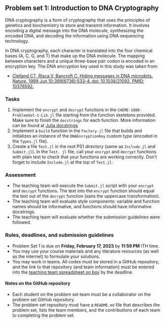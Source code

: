 ## Problem set 1: Introduction to DNA Cryptography 
DNA cryptography is a form of cryptography that uses the principles of genetics and biochemistry to store and transmit information. It involves encoding a digital message into the DNA molecule, synthesizing the encoded DNA, and decoding the information using DNA sequencing technology. 

In DNA cryptography, each character is translated into the four chemical bases (A, C, G, and T) that make up the DNA molecule. The mapping between characters and a unique three-base pair codon is encoded in an encryption key. The DNA encryption key used in this study was taken from:

* [Clelland CT, Risca V, Bancroft C. Hiding messages in DNA microdots. Nature. 1999 Jun 10;399(6736):533-4. doi: 10.1038/21092. PMID: 10376592.](https://pubmed.ncbi.nlm.nih.gov/10376592/)

### Tasks
1. Implement the `encrypt` and `decrypt` functions in the `CHEME-1800-ProblemSet-1-Lib.jl` file starting from the function skeletons provided. Make sure to finish the `docstrings` for each function. More information can be found at [Julia docstrings](https://docs.julialang.org/en/v1/manual/documentation/#Writing-Documentation)
1. Implement a `build` function in the `Factory.jl` file that builds and initializes an instance of the `DNAEncryptionKey` custom type (encoded in the `Types.jl` file).
1. Create a file `Test.jl` in the root PS1 directory (same as `Include.jl` and `Submit.jl`). In the `Test. jl` file, call your `encrypt` and `decrypt` functions with plain text to check that your functions are working correctly. Don't forget to include `Include.jl` at the top of `Test.jl`. 

### Assessment
* The teaching team will execute the `Submit.jl` script with your `encrypt` and `decrypt` functions. The text into the `encrypt` function should equal the text out of the `decrypt` function (sans the uppercase transformation).
* The teaching team will evaluate style components: variable and function names should be informative, and functions should have informative docstrings. 
* The teaching team will evaluate whether the submission guidelines were followed.

### Rules, deadlines, and submission guidelines
* Problem Set 1 is due on __Friday, February 17, 2023__ by __11:59 PM__ ITH time. 
* You may use your course materials and any literature resources (as well as the internet) to formulate your solutions.
* You may work in teams. All codes must be stored in a GitHub repository, and the link to that repository (and team information) must be entered into the [teaching team spreadsheet on box](https://cornell.box.com/s/syi0tdjlrwc44tl5ecrejp6hw1lw3qbr) by the deadline. 

#### Notes on the GitHub repository
* Each student on the problem set team must be a collaborator on the problem set GitHub repository. 
* The problem set repository must have a `README.md` file that describes the problem set, lists the team members, and the contributions of each team to completing the problem set.







